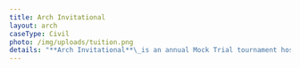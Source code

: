 ```yaml
---
title: Arch Invitational
layout: arch
caseType: Civil
photo: /img/uploads/tuition.png
details: "**Arch Invitational**\_is an annual Mock Trial tournament hosted by Washington University. Stay tuned for details about Arch 2022!"
---
```


